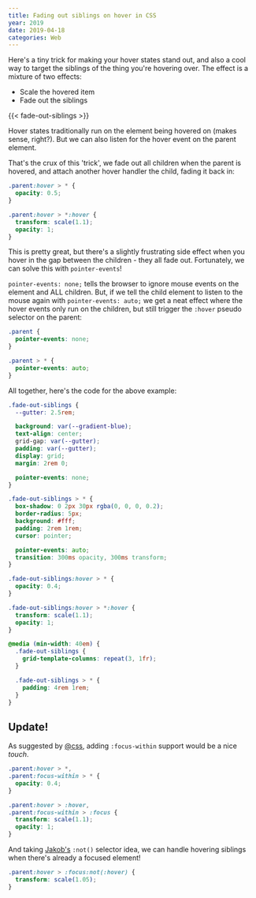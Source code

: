 ```yaml
---
title: Fading out siblings on hover in CSS
year: 2019
date: 2019-04-18
categories: Web
---
```


Here's a tiny trick for making your hover states stand out, and also a cool way to target the siblings of the thing you're hovering over. The effect is a mixture of two effects:

- Scale the hovered item
- Fade out the siblings

{{< fade-out-siblings >}}

Hover states traditionally run on the element being hovered on (makes sense, right?). But we can also listen for the hover event on the parent element.

That's the crux of this 'trick', we fade out all children when the parent is hovered, and attach another hover handler the child, fading it back in:

```css
.parent:hover > * {
  opacity: 0.5;
}

.parent:hover > *:hover {
  transform: scale(1.1);
  opacity: 1;
}
```

This is pretty great, but there's a slightly frustrating side effect when you hover in the gap between the children - they all fade out. Fortunately, we can solve this with `pointer-events`!

`pointer-events: none;` tells the browser to ignore mouse events on the element and ALL children. But, if we tell the child element to listen to the mouse again with `pointer-events: auto;` we get a neat effect where the hover events only run on the children, but still trigger the `:hover` pseudo selector on the parent:

```css
.parent {
  pointer-events: none;
}

.parent > * {
  pointer-events: auto;
}
```


All together, here's the code for the above example:

```css
.fade-out-siblings {
  --gutter: 2.5rem;

  background: var(--gradient-blue);
  text-align: center;
  grid-gap: var(--gutter);
  padding: var(--gutter);
  display: grid;
  margin: 2rem 0;

  pointer-events: none;
}

.fade-out-siblings > * {
  box-shadow: 0 2px 30px rgba(0, 0, 0, 0.2);
  border-radius: 5px;
  background: #fff;
  padding: 2rem 1rem;
  cursor: pointer;

  pointer-events: auto;
  transition: 300ms opacity, 300ms transform;
}

.fade-out-siblings:hover > * {
  opacity: 0.4;
}

.fade-out-siblings:hover > *:hover {
  transform: scale(1.1);
  opacity: 1;
}

@media (min-width: 40em) {
  .fade-out-siblings {
    grid-template-columns: repeat(3, 1fr);
  }

  .fade-out-siblings > * {
    padding: 4rem 1rem;
  }
}
```


## Update!

As suggested by [@css](https://twitter.com/css/status/1121039342594666502), adding `:focus-within` support would be a nice _touch_.

```css
.parent:hover > *,
.parent:focus-within > * {
  opacity: 0.4;
}

.parent:hover > :hover,
.parent:focus-within > :focus {
  transform: scale(1.1);
  opacity: 1;
}
```

And taking [Jakob's](https://twitter.com/eriksen_dk/status/1121067556662648832) `:not()` selector idea, we can handle hovering siblings when there's already a focused element!

```css
.parent:hover > :focus:not(:hover) {
  transform: scale(1.05);
}
```
